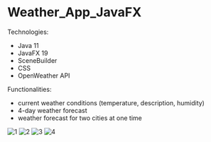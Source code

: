 # Weather_App_JavaFX

Technologies:

- Java 11
- JavaFX 19
- SceneBuilder
- CSS
- OpenWeather API

Functionalities:

- current weather conditions (temperature, description, humidity)
- 4-day weather forecast
- weather forecast for two cities at one time

![1](https://user-images.githubusercontent.com/96838309/226884874-71b52a65-e4c2-4ce2-aee7-9bc97cf40009.PNG)
![2](https://user-images.githubusercontent.com/96838309/226884878-33807171-f641-4db9-8bcb-63234e7852ab.PNG)
![3](https://user-images.githubusercontent.com/96838309/226884901-da2481bf-b393-4407-8ccf-4fea4b016e98.PNG)
![4](https://user-images.githubusercontent.com/96838309/226884864-04942226-e575-462d-83e5-9d37efacb09f.PNG)
